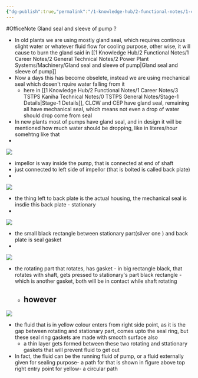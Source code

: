 ```yaml
---
{"dg-publish":true,"permalink":"/1-knowledge-hub/2-functional-notes/1-career-notes/2-general-technical-notes/2-power-plant-systems/machinery/mechanical-and-gland-seal/","noteIcon":""}
---
```


#OfficeNote
Gland seal and sleeve of pump
?
- In old plants we are using mostly gland seal, which requires continous slight water or whatever fluid flow for cooling purpose, other wise, it will cause to burn the gland said in [[1 Knowledge Hub/2 Functional Notes/1 Career Notes/2 General Technical Notes/2 Power Plant Systems/Machinery/Gland seal and sleeve of pump\|Gland seal and sleeve of pump]]
- Now a days this has become obselete, instead we are using mechanical seal which dosen't rquire water falling from it
	- here in [[1 Knowledge Hub/2 Functional Notes/1 Career Notes/3 TSTPS Kaniha Technical Notes/0 TSTPS General Notes/Stage-1 Details\|Stage-1 Details]], CLCW and CEP have gland seal, remaining all have mechanical seal, which means not even a drop of water should drop come from seal
- In new plants most of pumps have gland seal, and in design it will be mentioned how much water should be dropping, like in literes/hour somehtng like that
-
![](https://i.imgur.com/LRpSwMk.png)
- impellor is way inside the pump, that is connected at end of shaft
- just connected to left side of impellor (that is bolted is called back plate)
-
![](https://i.imgur.com/yeILoIk.png)
- the thing left to back plate is the actual housing, the mechanical seal is insdie this back plate - stationary
-
![](https://i.imgur.com/bJFY6aY.png)
- the small black rectangle between stationary part(silver one ) and back plate is seal gasket
-
![](https://i.imgur.com/SNeSZ2C.png)
- the rotating part that rotates, has gasket - in big rectangle black, that rotates with shaft, gets pressed to stationary's part black rectangle -which is another gasket, both will be in contact while shaft rotating
	- however
		-
![](https://i.imgur.com/8AWG9er.png)
- the fluid that is in yellow colour enters from right side point, as it is the gap between rotating and stationary part, comes upto the seal ring, but these seal ring gaskets are made with smooth surface also
	- a thin layer gets formed between these two rotating and sttationary gaskets that will prevent fluid to get out
- In fact, the fluid can be the running fluid of pump, or a fluid externally given for sealing purpose- a path for that is shown in figure above top right entry point for yellow- a circular path
<!--SR:!2024-07-06,3,250-->